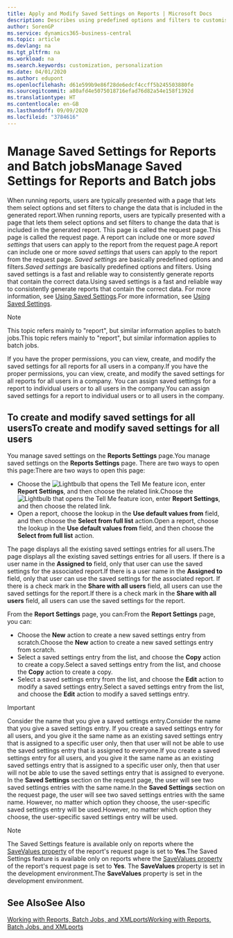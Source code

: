 ```yaml
---
title: Apply and Modify Saved Settings on Reports | Microsoft Docs
description: Describes using predefined options and filters to customise a report, and to generate the correct data.
author: SorenGP
ms.service: dynamics365-business-central
ms.topic: article
ms.devlang: na
ms.tgt_pltfrm: na
ms.workload: na
ms.search.keywords: customization, personalization
ms.date: 04/01/2020
ms.author: edupont
ms.openlocfilehash: d61e599b9e86f28de6edcf4ccff5b245503880fe
ms.sourcegitcommit: a80afd4e5075018716efad76d82a54e158f1392d
ms.translationtype: HT
ms.contentlocale: en-GB
ms.lasthandoff: 09/09/2020
ms.locfileid: "3784616"
---
```

# <a name="manage-saved-settings-for-reports-and-batch-jobs"></a><span data-ttu-id="ac9d8-103">Manage Saved Settings for Reports and Batch jobs</span><span class="sxs-lookup"><span data-stu-id="ac9d8-103">Manage Saved Settings for Reports and Batch jobs</span></span>
<span data-ttu-id="ac9d8-104">When running reports, users are typically presented with a page that lets them select options and set filters to change the data that is included in the generated report.</span><span class="sxs-lookup"><span data-stu-id="ac9d8-104">When running reports, users are typically presented with a page that lets them select options and set filters to change the data that is included in the generated report.</span></span> <span data-ttu-id="ac9d8-105">This page is called the request page.</span><span class="sxs-lookup"><span data-stu-id="ac9d8-105">This page is called the request page.</span></span> <span data-ttu-id="ac9d8-106">A report can include one or more *saved settings* that users can apply to the report from the request page.</span><span class="sxs-lookup"><span data-stu-id="ac9d8-106">A report can include one or more *saved settings* that users can apply to the report from the request page.</span></span> <span data-ttu-id="ac9d8-107">*Saved settings* are basically predefined options and filters.</span><span class="sxs-lookup"><span data-stu-id="ac9d8-107">*Saved settings* are basically predefined options and filters.</span></span> <span data-ttu-id="ac9d8-108">Using saved settings is a fast and reliable way to consistently generate reports that contain the correct data.</span><span class="sxs-lookup"><span data-stu-id="ac9d8-108">Using saved settings is a fast and reliable way to consistently generate reports that contain the correct data.</span></span> <span data-ttu-id="ac9d8-109">For more information, see [Using Saved Settings](ui-work-report.md#SavedSettings).</span><span class="sxs-lookup"><span data-stu-id="ac9d8-109">For more information, see [Using Saved Settings](ui-work-report.md#SavedSettings).</span></span>

> [!NOTE]
> <span data-ttu-id="ac9d8-110">This topic refers mainly to "report", but similar information applies to batch jobs.</span><span class="sxs-lookup"><span data-stu-id="ac9d8-110">This topic refers mainly to "report", but similar information applies to batch jobs.</span></span>

<span data-ttu-id="ac9d8-111">If you have the proper permissions, you can view, create, and modify the saved settings for all reports for all users in a company.</span><span class="sxs-lookup"><span data-stu-id="ac9d8-111">If you have the proper permissions, you can view, create, and modify the saved settings for all reports for all users in a company.</span></span> <span data-ttu-id="ac9d8-112">You can assign saved settings for a report to individual users or to all users in the company.</span><span class="sxs-lookup"><span data-stu-id="ac9d8-112">You can assign saved settings for a report to individual users or to all users in the company.</span></span>

<!--
## Apply saved settings to a report
1. Open the report.

   The request page appears.    
2. In the **Saved Settings** section of the page, set the **Name** field  to the saved settings that you want to use.

   The **Saved Settings** section only appears if the report has been run before or if there are existing saved settings entries. The saved settings entry called **Last used options and filters** is always available. These settings are the option and filter values that were used the last time you ran the report.

-->

## <a name="to-create-and-modify-saved-settings-for-all-users"></a><span data-ttu-id="ac9d8-113">To create and modify saved settings for all users</span><span class="sxs-lookup"><span data-stu-id="ac9d8-113">To create and modify saved settings for all users</span></span>
<span data-ttu-id="ac9d8-114">You manage saved settings on the **Reports Settings** page.</span><span class="sxs-lookup"><span data-stu-id="ac9d8-114">You manage saved settings on the **Reports Settings** page.</span></span> <span data-ttu-id="ac9d8-115">There are two ways to open this page:</span><span class="sxs-lookup"><span data-stu-id="ac9d8-115">There are two ways to open this page:</span></span>
-   <span data-ttu-id="ac9d8-116">Choose the ![Lightbulb that opens the Tell Me feature](media/ui-search/search_small.png "Tell me what you want to do") icon, enter **Report Settings**, and then choose the related link.</span><span class="sxs-lookup"><span data-stu-id="ac9d8-116">Choose the ![Lightbulb that opens the Tell Me feature](media/ui-search/search_small.png "Tell me what you want to do") icon, enter **Report Settings**, and then choose the related link.</span></span>
-   <span data-ttu-id="ac9d8-117">Open a report, choose the lookup in the **Use default values from** field, and then choose the **Select from full list** action.</span><span class="sxs-lookup"><span data-stu-id="ac9d8-117">Open a report, choose the lookup in the **Use default values from** field, and then choose the **Select from full list** action.</span></span>

<span data-ttu-id="ac9d8-118">The page displays all the existing saved settings entries for all users.</span><span class="sxs-lookup"><span data-stu-id="ac9d8-118">The page displays all the existing saved settings entries for all users.</span></span> <span data-ttu-id="ac9d8-119">If there is a user name in the **Assigned to** field, only that user can use the saved settings for the associated report.</span><span class="sxs-lookup"><span data-stu-id="ac9d8-119">If there is a user name in the **Assigned to** field, only that user can use the saved settings for the associated report.</span></span> <span data-ttu-id="ac9d8-120">If there is a check mark in the **Share with all users** field, all users can use the saved settings for the report.</span><span class="sxs-lookup"><span data-stu-id="ac9d8-120">If there is a check mark in the **Share with all users** field, all users can use the saved settings for the report.</span></span>

<span data-ttu-id="ac9d8-121">From the **Report Settings** page, you can:</span><span class="sxs-lookup"><span data-stu-id="ac9d8-121">From the **Report Settings** page, you can:</span></span>
-   <span data-ttu-id="ac9d8-122">Choose the **New** action to create a new saved settings entry from scratch.</span><span class="sxs-lookup"><span data-stu-id="ac9d8-122">Choose the **New** action to create a new saved settings entry from scratch.</span></span>
-   <span data-ttu-id="ac9d8-123">Select a saved settings entry from the list, and choose the **Copy** action to create a copy.</span><span class="sxs-lookup"><span data-stu-id="ac9d8-123">Select a saved settings entry from the list, and choose the **Copy** action to create a copy.</span></span>
-   <span data-ttu-id="ac9d8-124">Select a saved settings entry from the list, and choose the **Edit** action to modify a saved settings entry.</span><span class="sxs-lookup"><span data-stu-id="ac9d8-124">Select a saved settings entry from the list, and choose the **Edit** action to modify a saved settings entry.</span></span>

> [!Important]
> <span data-ttu-id="ac9d8-125">Consider the name that you give a saved settings entry.</span><span class="sxs-lookup"><span data-stu-id="ac9d8-125">Consider the name that you give a saved settings entry.</span></span> <span data-ttu-id="ac9d8-126">If you create a saved settings entry for all users, and you give it the same name as an existing saved settings entry that is assigned to a specific user only, then that user will not be able to use the saved settings entry that is assigned to everyone.</span><span class="sxs-lookup"><span data-stu-id="ac9d8-126">If you create a saved settings entry for all users, and you give it the same name as an existing saved settings entry that is assigned to a specific user only, then that user will not be able to use the saved settings entry that is assigned to everyone.</span></span>  <span data-ttu-id="ac9d8-127">In the **Saved Settings** section on the request page, the user will see two saved settings entries with the same name.</span><span class="sxs-lookup"><span data-stu-id="ac9d8-127">In the **Saved Settings** section on the request page, the user will see two saved settings entries with the same name.</span></span> <span data-ttu-id="ac9d8-128">However, no matter which option they choose, the user-specific saved settings entry will be used.</span><span class="sxs-lookup"><span data-stu-id="ac9d8-128">However, no matter which option they choose, the user-specific saved settings entry will be used.</span></span>

> [!NOTE]
> <span data-ttu-id="ac9d8-129">The Saved Settings feature is available only on reports where the [SaveValues property](/dynamics365/business-central/dev-itpro/developer/properties/devenv-savevalues-property) of the report's request page is set to **Yes**.</span><span class="sxs-lookup"><span data-stu-id="ac9d8-129">The Saved Settings feature is available only on reports where the [SaveValues property](/dynamics365/business-central/dev-itpro/developer/properties/devenv-savevalues-property) of the report's request page is set to **Yes**.</span></span> <span data-ttu-id="ac9d8-130">The **SaveValues** property is set in the development environment.</span><span class="sxs-lookup"><span data-stu-id="ac9d8-130">The **SaveValues** property is set in the development environment.</span></span>  

## <a name="see-also"></a><span data-ttu-id="ac9d8-131">See Also</span><span class="sxs-lookup"><span data-stu-id="ac9d8-131">See Also</span></span>
[<span data-ttu-id="ac9d8-132">Working with Reports, Batch Jobs, and XMLports</span><span class="sxs-lookup"><span data-stu-id="ac9d8-132">Working with Reports, Batch Jobs, and XMLports</span></span>](ui-work-report.md)  
